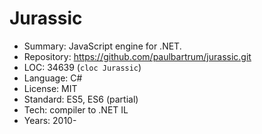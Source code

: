 # Jurassic

* Summary:    JavaScript engine for .NET.
* Repository: https://github.com/paulbartrum/jurassic.git
* LOC:        34639 (`cloc Jurassic`)
* Language:   C#
* License:    MIT
* Standard:   ES5, ES6 (partial)
* Tech:       compiler to .NET IL
* Years:      2010-
